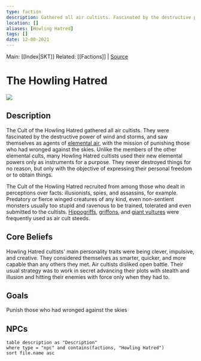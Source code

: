 ```yaml
---
type: faction
description: Gathered all air cultists. Fascinated by the destructive power of wind and storms.
location: []
aliases: [Howling Hatred]
tags: []
date: 12-08-2021
---
```

Main: [[Index|SKT]]
Related: [[Factions]] | [Source](https://forgottenrealms.fandom.com/wiki/Cult_of_the_Howling_Hatred)
# The Howling Hatred
![](https://static.wikia.nocookie.net/forgottenrealms/images/c/c2/Cult_of_the_Howling_Hatred_Symbol.png/revision/latest/scale-to-width-down/204?cb=20190720143926)
## Description
The Cult of the Howling Hatred gathered all air cultists. They were fascinated by the destructive power of wind and storms, and saw themselves as agents of [elemental air](https://forgottenrealms.fandom.com/wiki/Air_(element) "Air (element)"), with the mission of punishing those who had wronged against the skies. Unlike the members of the other elemental cults, many Howling Hatred cultists used their new elemental powers only as instruments for a purpose. They never destroyed things for no reason, but only with the objective of expressing their personal freedom or to obtain things.

The Cult of the Howling Hatred recruited from among those who dealt in perceptions over facts: illusionists, spies, and assassins, for example. Predatory or fierce winged creatures of any kind, even non-sentient monsters usually too stupid and ravenous to be trained, tolerated and even submitted to the cultists. [Hippogriffs](https://forgottenrealms.fandom.com/wiki/Hippogriff "Hippogriff"), [griffons](https://forgottenrealms.fandom.com/wiki/Griffon "Griffon"), and [giant vultures](https://forgottenrealms.fandom.com/wiki/Giant_vulture "Giant vulture") were frequently used as air cult steeds.
## Core Beliefs
Howling Hatred cultists' main personality traits were being clever, impulsive, and creative. They considered themselves as smarter, quicker, and more capable than any others they met. Air cultists disliked open battle. Their usual strategy was to work in secret advancing their plots with stealth and illusion and hitting their enemies with force only when they had to.
## Goals
Punish those who had wronged against the skies
## NPCs
``` dataview
table description as "Description"
where type = "npc" and contains(factions, "Howling Hatred")
sort file.name asc
```